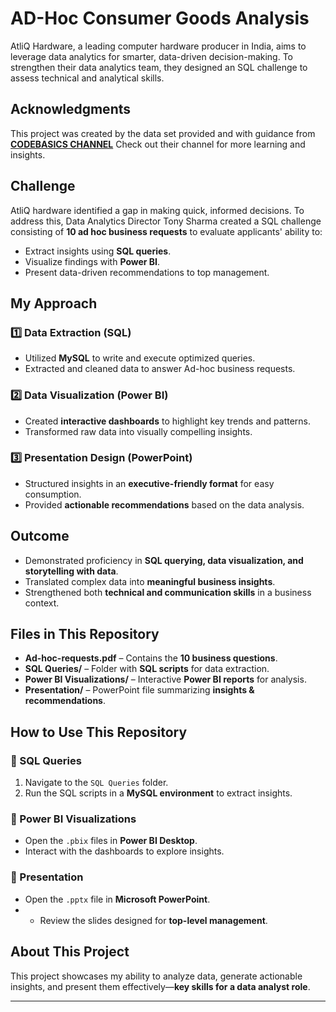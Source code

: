 # **AD-Hoc Consumer Goods Analysis**   
AtliQ Hardware, a leading computer hardware producer in India, aims to leverage data analytics for smarter, data-driven decision-making. To strengthen their data analytics team, they designed an SQL challenge to assess technical and analytical skills.  

## Acknowledgments
This project was created by the data set provided and with guidance from [**CODEBASICS CHANNEL**](http://surl.li/nqzscw) Check out their channel for more learning and insights.

## **Challenge**  
AtliQ hardware identified a gap in making quick, informed decisions. To address this, Data Analytics Director Tony Sharma created a SQL challenge consisting of **10 ad hoc business requests** to evaluate applicants' ability to:  
- Extract insights using **SQL queries**.  
- Visualize findings with **Power BI**.  
- Present data-driven recommendations to top management.  

## **My Approach**  
### **1️⃣ Data Extraction (SQL)**  
- Utilized **MySQL** to write and execute optimized queries.  
- Extracted and cleaned data to answer Ad-hoc business requests.  

### **2️⃣ Data Visualization (Power BI)**  
- Created **interactive dashboards** to highlight key trends and patterns.  
- Transformed raw data into visually compelling insights.  

### **3️⃣ Presentation Design (PowerPoint)**  
- Structured insights in an **executive-friendly format** for easy consumption.  
- Provided **actionable recommendations** based on the data analysis.  

## **Outcome**  
- Demonstrated proficiency in **SQL querying, data visualization, and storytelling with data**.  
- Translated complex data into **meaningful business insights**.  
- Strengthened both **technical and communication skills** in a business context.  

## **Files in This Repository**  
- **Ad-hoc-requests.pdf** – Contains the **10 business questions**.  
- **SQL Queries/** – Folder with **SQL scripts** for data extraction.  
- **Power BI Visualizations/** – Interactive **Power BI reports** for analysis.  
- **Presentation/** – PowerPoint file summarizing **insights & recommendations**.  

## **How to Use This Repository**  
### **🔹 SQL Queries**  
1. Navigate to the `SQL Queries` folder.  
2. Run the SQL scripts in a **MySQL environment** to extract insights.  

### **🔹 Power BI Visualizations**  
- Open the `.pbix` files in **Power BI Desktop**.  
- Interact with the dashboards to explore insights.  

### **🔹 Presentation**  
- Open the `.pptx` file in **Microsoft PowerPoint**.
- - Review the slides designed for **top-level management**.  

## **About This Project**  
This project showcases my ability to analyze data, generate actionable insights, and present them effectively—**key skills for a data analyst role**.  

---
